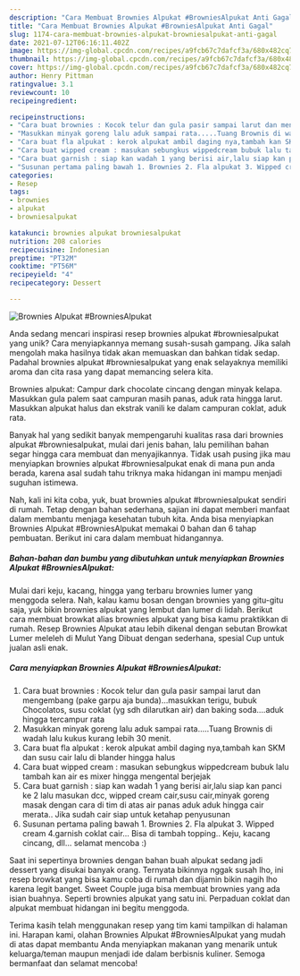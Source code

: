 ```yaml
---
description: "Cara Membuat Brownies Alpukat #BrowniesAlpukat Anti Gagal"
title: "Cara Membuat Brownies Alpukat #BrowniesAlpukat Anti Gagal"
slug: 1174-cara-membuat-brownies-alpukat-browniesalpukat-anti-gagal
date: 2021-07-12T06:16:11.402Z
image: https://img-global.cpcdn.com/recipes/a9fcb67c7dafcf3a/680x482cq70/brownies-alpukat-browniesalpukat-foto-resep-utama.jpg
thumbnail: https://img-global.cpcdn.com/recipes/a9fcb67c7dafcf3a/680x482cq70/brownies-alpukat-browniesalpukat-foto-resep-utama.jpg
cover: https://img-global.cpcdn.com/recipes/a9fcb67c7dafcf3a/680x482cq70/brownies-alpukat-browniesalpukat-foto-resep-utama.jpg
author: Henry Pittman
ratingvalue: 3.1
reviewcount: 10
recipeingredient:

recipeinstructions:
- "Cara buat brownies : Kocok telur dan gula pasir sampai larut dan mengembang (pake garpu aja bunda)...masukkan terigu, bubuk Chocolatos, susu coklat (yg sdh dilarutkan air) dan baking soda....aduk hingga tercampur rata"
- "Masukkan minyak goreng lalu aduk sampai rata.....Tuang Brownis di wadah lalu kukus kurang lebih 30 menit."
- "Cara buat fla alpukat : kerok alpukat ambil daging nya,tambah kan SKM dan susu cair lalu di blander hingga halus"
- "Cara buat wipped cream : masukan sebungkus wippedcream bubuk lalu tambah kan air es mixer hingga mengental berjejak"
- "Cara buat garnish : siap kan wadah 1 yang berisi air,lalu siap kan panci ke 2 lalu masukan dcc, wipped cream cair,susu cair,minyak goreng masak dengan cara di tim di atas air panas aduk aduk hingga cair merata.. Jika sudah cair siap untuk ketahap penyusunan"
- "Susunan pertama paling bawah 1. Brownies 2. Fla alpukat 3. Wipped cream 4.garnish coklat cair... Bisa di tambah topping.. Keju, kacang cincang, dll... selamat mencoba :)"
categories:
- Resep
tags:
- brownies
- alpukat
- browniesalpukat

katakunci: brownies alpukat browniesalpukat 
nutrition: 208 calories
recipecuisine: Indonesian
preptime: "PT32M"
cooktime: "PT56M"
recipeyield: "4"
recipecategory: Dessert

---
```



![Brownies Alpukat #BrowniesAlpukat](https://img-global.cpcdn.com/recipes/a9fcb67c7dafcf3a/680x482cq70/brownies-alpukat-browniesalpukat-foto-resep-utama.jpg)

Anda sedang mencari inspirasi resep brownies alpukat #browniesalpukat yang unik? Cara menyiapkannya memang susah-susah gampang. Jika salah mengolah maka hasilnya tidak akan memuaskan dan bahkan tidak sedap. Padahal brownies alpukat #browniesalpukat yang enak selayaknya memiliki aroma dan cita rasa yang dapat memancing selera kita.

Brownies alpukat: Campur dark chocolate cincang dengan minyak kelapa. Masukkan gula palem saat campuran masih panas, aduk rata hingga larut. Masukkan alpukat halus dan ekstrak vanili ke dalam campuran coklat, aduk rata.

Banyak hal yang sedikit banyak mempengaruhi kualitas rasa dari brownies alpukat #browniesalpukat, mulai dari jenis bahan, lalu pemilihan bahan segar hingga cara membuat dan menyajikannya. Tidak usah pusing jika mau menyiapkan brownies alpukat #browniesalpukat enak di mana pun anda berada, karena asal sudah tahu triknya maka hidangan ini mampu menjadi suguhan istimewa.


Nah, kali ini kita coba, yuk, buat brownies alpukat #browniesalpukat sendiri di rumah. Tetap dengan bahan sederhana, sajian ini dapat memberi manfaat dalam membantu menjaga kesehatan tubuh kita. Anda bisa menyiapkan Brownies Alpukat #BrowniesAlpukat memakai 0 bahan dan 6 tahap pembuatan. Berikut ini cara dalam membuat hidangannya.

<!--inarticleads1-->

##### Bahan-bahan dan bumbu yang dibutuhkan untuk menyiapkan Brownies Alpukat #BrowniesAlpukat:



Mulai dari keju, kacang, hingga yang terbaru brownies lumer yang menggoda selera. Nah, kalau kamu bosan dengan brownies yang gitu-gitu saja, yuk bikin brownies alpukat yang lembut dan lumer di lidah. Berikut cara membuat browkat alias brownies alpukat yang bisa kamu praktikkan di rumah. Resep Brownies Alpukat atau lebih dikenal dengan sebutan Browkat Lumer meleleh di Mulut Yang Dibuat dengan sederhana, spesial Cup untuk jualan asli enak. 

<!--inarticleads2-->

##### Cara menyiapkan Brownies Alpukat #BrowniesAlpukat:

1. Cara buat brownies : Kocok telur dan gula pasir sampai larut dan mengembang (pake garpu aja bunda)...masukkan terigu, bubuk Chocolatos, susu coklat (yg sdh dilarutkan air) dan baking soda....aduk hingga tercampur rata
1. Masukkan minyak goreng lalu aduk sampai rata.....Tuang Brownis di wadah lalu kukus kurang lebih 30 menit.
1. Cara buat fla alpukat : kerok alpukat ambil daging nya,tambah kan SKM dan susu cair lalu di blander hingga halus
1. Cara buat wipped cream : masukan sebungkus wippedcream bubuk lalu tambah kan air es mixer hingga mengental berjejak
1. Cara buat garnish : siap kan wadah 1 yang berisi air,lalu siap kan panci ke 2 lalu masukan dcc, wipped cream cair,susu cair,minyak goreng masak dengan cara di tim di atas air panas aduk aduk hingga cair merata.. Jika sudah cair siap untuk ketahap penyusunan
1. Susunan pertama paling bawah 1. Brownies 2. Fla alpukat 3. Wipped cream 4.garnish coklat cair... Bisa di tambah topping.. Keju, kacang cincang, dll... selamat mencoba :)


Saat ini sepertinya brownies dengan bahan buah alpukat sedang jadi dessert yang disukai banyak orang. Ternyata bikinnya nggak susah lho, ini resep browkat yang bisa kamu coba di rumah dan dijamin bikin nagih lho karena legit banget. Sweet Couple juga bisa membuat brownies yang ada isian buahnya. Seperti brownies alpukat yang satu ini. Perpaduan coklat dan alpukat membuat hidangan ini begitu menggoda. 

Terima kasih telah menggunakan resep yang tim kami tampilkan di halaman ini. Harapan kami, olahan Brownies Alpukat #BrowniesAlpukat yang mudah di atas dapat membantu Anda menyiapkan makanan yang menarik untuk keluarga/teman maupun menjadi ide dalam berbisnis kuliner. Semoga bermanfaat dan selamat mencoba!
